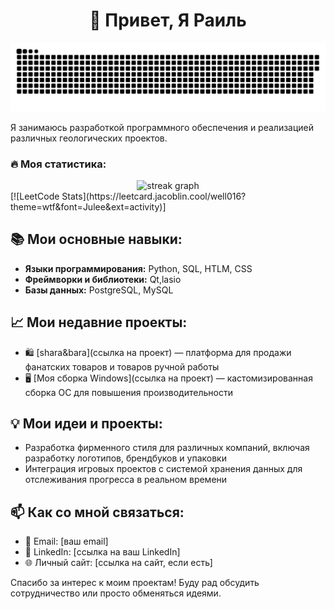 <h1 align="center">👋 Привет, Я Раиль </h1>

<p align="center">
 <img width="600" src="assets/github-snake.svg" alt="snake"/>
</p>
Я занимаюсь разработкой программного обеспечения и реализацией различных геологических проектов.
<h3 align="left">🔥   Моя статистика:</h3>
<div align="center">
  <img src="https://www.codewars.com/users/well016/badges/small" height="100" alt="streak graph"  />
</div>
[![LeetCode Stats](https://leetcard.jacoblin.cool/well016?theme=wtf&font=Julee&ext=activity)]

###
## 📚 Мои основные навыки:
- **Языки программирования:** Python, SQL, HTLM, CSS
- **Фреймворки и библиотеки:** Qt,lasio
- **Базы данных:** PostgreSQL, MySQL

## 📈 Мои недавние проекты:
- 🛍️ [shara&bara](ссылка на проект) — платформа для продажи фанатских товаров и товаров ручной работы
- 🖥️ [Моя сборка Windows](ссылка на проект) — кастомизированная сборка ОС для повышения производительности

## 💡 Мои идеи и проекты:
- Разработка фирменного стиля для различных компаний, включая разработку логотипов, брендбуков и упаковки
- Интеграция игровых проектов с системой хранения данных для отслеживания прогресса в реальном времени

## 📫 Как со мной связаться:
- 📧 Email: [ваш email]
- 💼 LinkedIn: [ссылка на ваш LinkedIn]
- 🌐 Личный сайт: [ссылка на сайт, если есть]

Спасибо за интерес к моим проектам! Буду рад обсудить сотрудничество или просто обменяться идеями.


